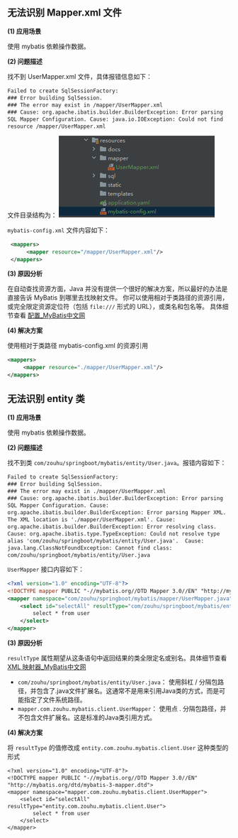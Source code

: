 ## 无法识别 Mapper.xml 文件

**(1) 应用场景**

使用 mybatis 依赖操作数据。



**(2) 问题描述**

找不到 UserMapper.xml 文件，具体报错信息如下：

```shell
Failed to create SqlSessionFactory: 
### Error building SqlSession.
### The error may exist in /mapper/UserMapper.xml
### Cause: org.apache.ibatis.builder.BuilderException: Error parsing SQL Mapper Configuration. Cause: java.io.IOException: Could not find resource /mapper/UserMapper.xml
```
文件目录结构为：
![image-20240813232607067](images/image-20240813232607067.png)

`mybatis-config.xml`  文件内容如下：

```xml
 <mappers>
      <mapper resource="/mapper/UserMapper.xml"/>
 </mappers>
```



**(3) 原因分析**

 在自动查找资源方面，Java 并没有提供一个很好的解决方案，所以最好的办法是直接告诉 MyBatis 到哪里去找映射文件。 你可以使用相对于类路径的资源引用，或完全限定资源定位符（包括 `file:///` 形式的 URL），或类名和包名等。 具体细节查看 [配置_MyBatis中文网](https://mybatis.net.cn/configuration.html#mappers)



**(4) 解决方案**

使用相对于类路径 mybatis-config.xml 的资源引用

```xml
<mappers>
     <mapper resource="./mapper/UserMapper.xml"/>
</mappers>
```





## 无法识别 entity 类

**(1) 应用场景**

使用 mybatis 依赖操作数据。



**(2) 问题描述**

找不到类 `com/zouhu/springboot/mybatis/entity/User.java`。报错内容如下：

```shell
Failed to create SqlSessionFactory: 
### Error building SqlSession.
### The error may exist in ./mapper/UserMapper.xml
### Cause: org.apache.ibatis.builder.BuilderException: Error parsing SQL Mapper Configuration. Cause: org.apache.ibatis.builder.BuilderException: Error parsing Mapper XML. The XML location is './mapper/UserMapper.xml'. Cause: org.apache.ibatis.builder.BuilderException: Error resolving class. Cause: org.apache.ibatis.type.TypeException: Could not resolve type alias 'com/zouhu/springboot/mybatis/entity/User.java'.  Cause: java.lang.ClassNotFoundException: Cannot find class: com/zouhu/springboot/mybatis/entity/User.java
```

`UserMapper` 接口内容如下：

```xml
<?xml version="1.0" encoding="UTF-8"?>
<!DOCTYPE mapper PUBLIC "-//mybatis.org//DTD Mapper 3.0//EN" "http://mybatis.org/dtd/mybatis-3-mapper.dtd">
<mapper namespace="com/zouhu/springboot/mybatis/mapper/UserMapper.java">
    <select id="selectAll" resultType="com/zouhu/springboot/mybatis/entity/User.java">
        select * from user
    </select>
</mapper>
```



**(3) 原因分析**

`resultType`  属性期望从这条语句中返回结果的类全限定名或别名。具体细节查看 [XML 映射器_MyBatis中文网](https://mybatis.net.cn/sqlmap-xml.html)

- `com/zouhu/springboot/mybatis/entity/User.java`： 使用斜杠 / 分隔包路径，并包含了.java文件扩展名。这通常不是用来引用Java类的方式，而是可能指定了文件系统路径。
- `mapper.com.zouhu.mybatis.client.UserMapper`： 使用点 . 分隔包路径，并不包含文件扩展名。这是标准的Java类引用方式。



**(4) 解决方案**

将 `resultType` 的值修改成 `entity.com.zouhu.mybatis.client.User` 这种类型的形式

```
<?xml version="1.0" encoding="UTF-8"?>
<!DOCTYPE mapper PUBLIC "-//mybatis.org//DTD Mapper 3.0//EN" "http://mybatis.org/dtd/mybatis-3-mapper.dtd">
<mapper namespace="mapper.com.zouhu.mybatis.client.UserMapper">
    <select id="selectAll" resultType="entity.com.zouhu.mybatis.client.User">
        select * from user
    </select>
</mapper>
```
